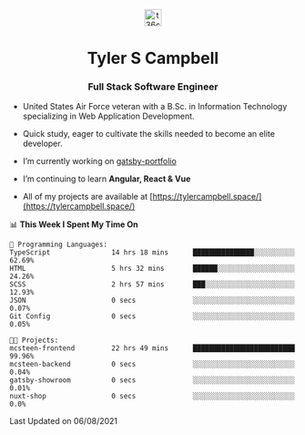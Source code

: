 <p align="center">
<a href="https://www.linkedin.com/in/t36campbell" target="blank"><img align="center" src="https://ik.imagekit.io/t36campbell/Portfolio/linkedin.png.original_m8bbGgPh6.png" alt="t36campbell" height="30" width="30" /></a>
</p>
<h1 align="center">Tyler S Campbell</h1>
<h3 align="center">Full Stack Software Engineer</h3>

* United States Air Force veteran with a B.Sc. in Information Technology specializing in Web Application Development. 

* Quick study, eager to cultivate the skills needed to become an elite developer.

* I’m currently working on [gatsby-portfolio](https://github.com/t36campbell/gatsby-portfolio)

* I’m continuing to learn **Angular, React & Vue**

* All of my projects are available at [https://tylercampbell.space/](https://tylercampbell.space/)

<!--START_SECTION:waka-->
📊 **This Week I Spent My Time On** 

```text
💬 Programming Languages: 
TypeScript               14 hrs 18 mins      ███████████████░░░░░░░░░░   62.69% 
HTML                     5 hrs 32 mins       ██████░░░░░░░░░░░░░░░░░░░   24.26% 
SCSS                     2 hrs 57 mins       ███░░░░░░░░░░░░░░░░░░░░░░   12.93% 
JSON                     0 secs              ░░░░░░░░░░░░░░░░░░░░░░░░░   0.07% 
Git Config               0 secs              ░░░░░░░░░░░░░░░░░░░░░░░░░   0.05%

🐱‍💻 Projects: 
mcsteen-frontend         22 hrs 49 mins      █████████████████████████   99.96% 
mcsteen-backend          0 secs              ░░░░░░░░░░░░░░░░░░░░░░░░░   0.04% 
gatsby-showroom          0 secs              ░░░░░░░░░░░░░░░░░░░░░░░░░   0.01% 
nuxt-shop                0 secs              ░░░░░░░░░░░░░░░░░░░░░░░░░   0.0%

```


 Last Updated on 06/08/2021
<!--END_SECTION:waka-->
